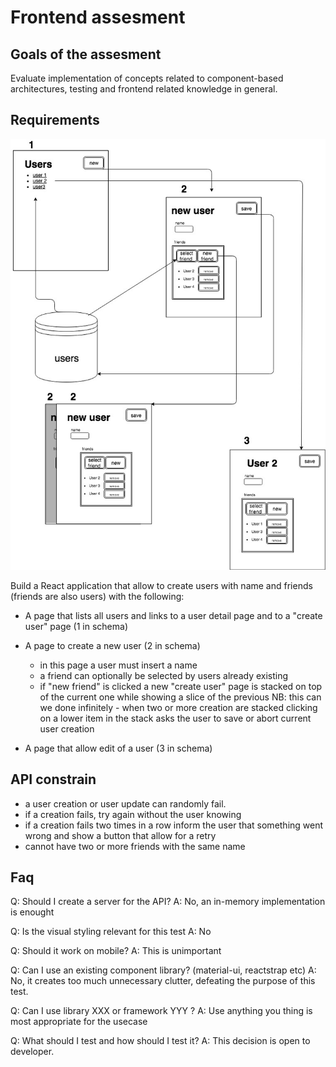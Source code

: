 # Frontend assesment

## Goals of the assesment

Evaluate implementation of concepts related to component-based architectures, testing and frontend related knowledge in general.

## Requirements

![schema](schema.jpg)

Build a React application that allow to create users with name and friends (friends are also users) with the following:

- A page that lists all users and links to a user detail page and to a "create user" page (1 in schema)
- A page to create a new user (2 in schema)

  - in this page a user must insert a name
  - a friend can optionally be selected by users already existing
  - if "new friend" is clicked a new "create user" page is stacked on top of the current one while showing a slice of the previous
    NB: this can we done infinitely - when two or more creation are stacked clicking on a lower item in the stack asks the user to save or abort current user creation

- A page that allow edit of a user (3 in schema)

## API constrain

- a user creation or user update can randomly fail.
- if a creation fails, try again without the user knowing
- if a creation fails two times in a row inform the user that something went wrong and show a button that allow for a retry
- cannot have two or more friends with the same name

## Faq

Q: Should I create a server for the API?
A: No, an in-memory implementation is enought

Q: Is the visual styling relevant for this test
A: No

Q: Should it work on mobile?
A: This is unimportant

Q: Can I use an existing component library? (material-ui, reactstrap etc)
A: No, it creates too much unnecessary clutter, defeating the purpose of this test.

Q: Can I use library XXX or framework YYY ?
A: Use anything you thing is most appropriate for the usecase

Q: What should I test and how should I test it?
A: This decision is open to developer.
